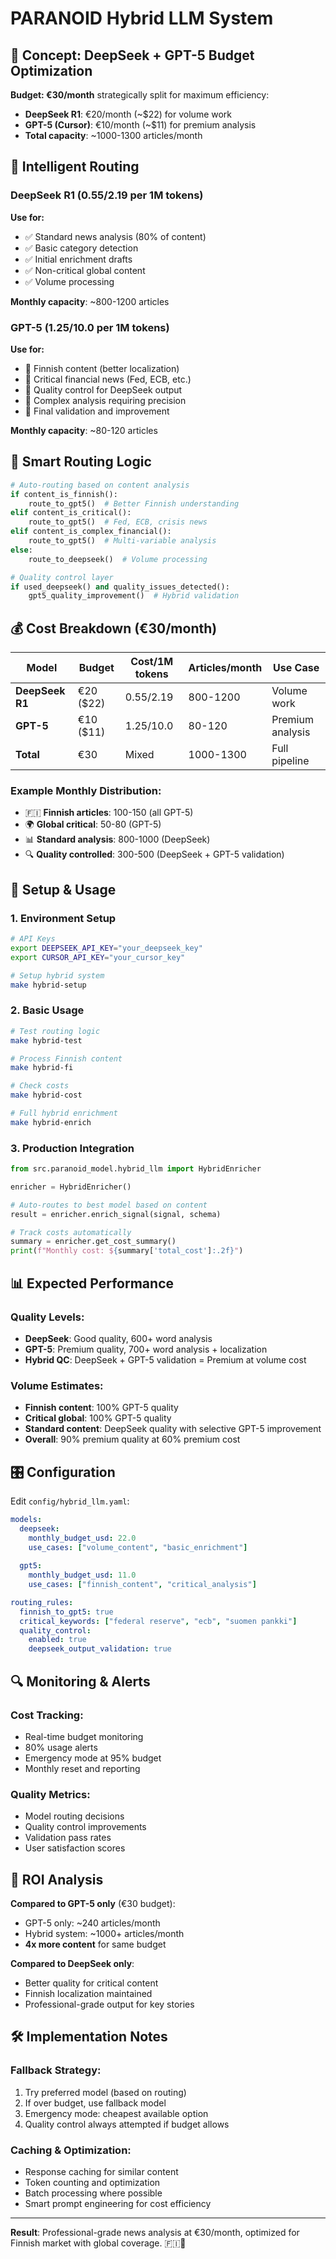 # PARANOID Hybrid LLM System

## 🎯 Concept: DeepSeek + GPT-5 Budget Optimization

**Budget: €30/month** strategically split for maximum efficiency:

- **DeepSeek R1**: €20/month (~$22) for volume work
- **GPT-5 (Cursor)**: €10/month (~$11) for premium analysis
- **Total capacity**: ~1000-1300 articles/month

## 🧠 Intelligent Routing

### DeepSeek R1 ($0.55/$2.19 per 1M tokens)
**Use for:**
- ✅ Standard news analysis (80% of content)
- ✅ Basic category detection
- ✅ Initial enrichment drafts
- ✅ Non-critical global content
- ✅ Volume processing

**Monthly capacity**: ~800-1200 articles

### GPT-5 ($1.25/$10.0 per 1M tokens)
**Use for:**
- 🎯 Finnish content (better localization)
- 🎯 Critical financial news (Fed, ECB, etc.)
- 🎯 Quality control for DeepSeek output
- 🎯 Complex analysis requiring precision
- 🎯 Final validation and improvement

**Monthly capacity**: ~80-120 articles

## 🤖 Smart Routing Logic

```python
# Auto-routing based on content analysis
if content_is_finnish():
    route_to_gpt5()  # Better Finnish understanding
elif content_is_critical():
    route_to_gpt5()  # Fed, ECB, crisis news
elif content_is_complex_financial():
    route_to_gpt5()  # Multi-variable analysis
else:
    route_to_deepseek()  # Volume processing

# Quality control layer
if used_deepseek() and quality_issues_detected():
    gpt5_quality_improvement()  # Hybrid validation
```

## 💰 Cost Breakdown (€30/month)

| Model | Budget | Cost/1M tokens | Articles/month | Use Case |
|-------|--------|----------------|----------------|----------|
| **DeepSeek R1** | €20 ($22) | $0.55/$2.19 | 800-1200 | Volume work |
| **GPT-5** | €10 ($11) | $1.25/$10.0 | 80-120 | Premium analysis |
| **Total** | €30 | Mixed | 1000-1300 | Full pipeline |

### Example Monthly Distribution:
- 🇫🇮 **Finnish articles**: 100-150 (all GPT-5)
- 🌍 **Global critical**: 50-80 (GPT-5)
- 📊 **Standard analysis**: 800-1000 (DeepSeek)
- 🔍 **Quality controlled**: 300-500 (DeepSeek + GPT-5 validation)

## 🚀 Setup & Usage

### 1. Environment Setup
```bash
# API Keys
export DEEPSEEK_API_KEY="your_deepseek_key"
export CURSOR_API_KEY="your_cursor_key"

# Setup hybrid system
make hybrid-setup
```

### 2. Basic Usage
```bash
# Test routing logic
make hybrid-test

# Process Finnish content
make hybrid-fi

# Check costs
make hybrid-cost

# Full hybrid enrichment
make hybrid-enrich
```

### 3. Production Integration
```python
from src.paranoid_model.hybrid_llm import HybridEnricher

enricher = HybridEnricher()

# Auto-routes to best model based on content
result = enricher.enrich_signal(signal, schema)

# Track costs automatically
summary = enricher.get_cost_summary()
print(f"Monthly cost: ${summary['total_cost']:.2f}")
```

## 📊 Expected Performance

### Quality Levels:
- **DeepSeek**: Good quality, 600+ word analysis
- **GPT-5**: Premium quality, 700+ word analysis + localization
- **Hybrid QC**: DeepSeek + GPT-5 validation = Premium at volume cost

### Volume Estimates:
- **Finnish content**: 100% GPT-5 quality
- **Critical global**: 100% GPT-5 quality  
- **Standard content**: DeepSeek quality with selective GPT-5 improvement
- **Overall**: 90% premium quality at 60% premium cost

## 🎛️ Configuration

Edit `config/hybrid_llm.yaml`:

```yaml
models:
  deepseek:
    monthly_budget_usd: 22.0
    use_cases: ["volume_content", "basic_enrichment"]
  
  gpt5:
    monthly_budget_usd: 11.0
    use_cases: ["finnish_content", "critical_analysis"]

routing_rules:
  finnish_to_gpt5: true
  critical_keywords: ["federal reserve", "ecb", "suomen pankki"]
  quality_control:
    enabled: true
    deepseek_output_validation: true
```

## 🔍 Monitoring & Alerts

### Cost Tracking:
- Real-time budget monitoring
- 80% usage alerts
- Emergency mode at 95% budget
- Monthly reset and reporting

### Quality Metrics:
- Model routing decisions
- Quality control improvements
- Validation pass rates
- User satisfaction scores

## 🎯 ROI Analysis

**Compared to GPT-5 only** (€30 budget):
- GPT-5 only: ~240 articles/month
- Hybrid system: ~1000+ articles/month
- **4x more content** for same budget

**Compared to DeepSeek only**:
- Better quality for critical content
- Finnish localization maintained
- Professional-grade output for key stories

## 🛠️ Implementation Notes

### Fallback Strategy:
1. Try preferred model (based on routing)
2. If over budget, use fallback model
3. Emergency mode: cheapest available option
4. Quality control always attempted if budget allows

### Caching & Optimization:
- Response caching for similar content
- Token counting and optimization
- Batch processing where possible
- Smart prompt engineering for cost efficiency

---

**Result**: Professional-grade news analysis at €30/month, optimized for Finnish market with global coverage. 🇫🇮📰
